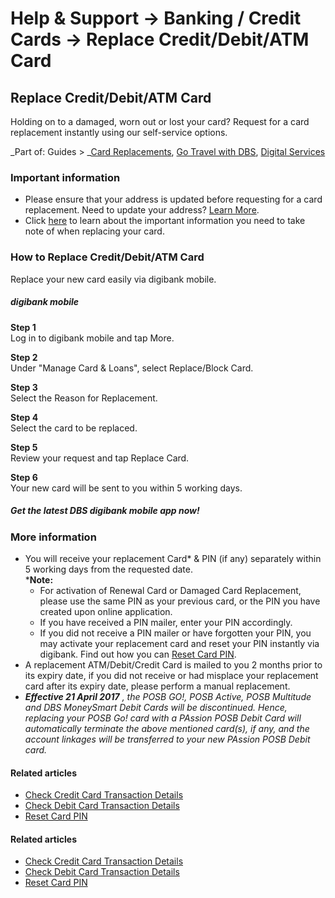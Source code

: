 # Help & Support -> Banking / Credit Cards -> Replace Credit/Debit/ATM Card

## Replace Credit/Debit/ATM Card

Holding on to a damaged, worn out or lost your card? Request for a card replacement instantly using our self-service options.

_Part of: Guides > _[Card Replacements](https://www.dbs.com.sg/personal/support/guide-card-replacement.html), [Go Travel with DBS](https://www.dbs.com.sg/personal/support/guide-travel.html), [Digital Services](https://www.dbs.com.sg/personal/support/digital-services-main.html)

  


### Important information

  * Please ensure that your address is updated before requesting for a card replacement. Need to update your address? [Learn More](https://www.dbs.com.sg/personal/support/general-profile-update-address.html).
  * Click [here](https://www.dbs.com.sg/personal/support/guide-card-replacement.html) to learn about the important information you need to take note of when replacing your card.



### How to Replace Credit/Debit/ATM Card

Replace your new card easily via digibank mobile.

#####  digibank mobile

**Step 1**  
Log in to digibank mobile and tap More. 

**Step 2**  
Under "Manage Card & Loans", select Replace/Block Card. 

**Step 3**  
Select the Reason for Replacement. 

**Step 4**  
Select the card to be replaced. 

**Step 5**  
Review your request and tap Replace Card. 

**Step 6**  
Your new card will be sent to you within 5 working days. 

##### Get the latest DBS digibank mobile app now!

[](https://itunes.apple.com/us/app/dbs-mobile-banking/id1068403826) [](https://play.google.com/store/apps/details?id=com.dbs.sg.dbsmbanking) [](https://appgallery.huawei.com/#/app/C101888471)

### More information

  * You will receive your replacement Card* & PIN (if any) separately within 5 working days from the requested date.  
***Note:**
    * For activation of Renewal Card or Damaged Card Replacement, please use the same PIN as your previous card, or the PIN you have created upon online application.
    * If you have received a PIN mailer, enter your PIN accordingly. 
    * If you did not receive a PIN mailer or have forgotten your PIN, you may activate your replacement card and reset your PIN instantly via digibank. Find out how you can [Reset Card PIN](https://www.dbs.com.sg/personal/support/card-issues-forget-pin.html).
  * A replacement ATM/Debit/Credit Card is mailed to you 2 months prior to its expiry date, if you did not receive or had misplace your replacement card after its expiry date, please perform a manual replacement.
  * _**Effective 21 April 2017** , the POSB GO!, POSB Active, POSB Multitude and DBS MoneySmart Debit Cards will be discontinued. Hence, replacing your POSB Go! card with a PAssion POSB Debit Card will automatically terminate the above mentioned card(s), if any, and the account linkages will be transferred to your new PAssion POSB Debit card._



#### Related articles

  * [Check Credit Card Transaction Details](https://www.dbs.com.sg/personal/support/card-transaction-view-transaction-details.html)
  * [Check Debit Card Transaction Details](https://www.dbs.com.sg/personal/support/bank-atm-debit-card-transaction-details.html)
  * [Reset Card PIN](https://www.dbs.com.sg/personal/support/card-issues-forget-pin.html)



#### Related articles

  * [Check Credit Card Transaction Details](https://www.dbs.com.sg/personal/support/card-transaction-view-transaction-details.html)
  * [Check Debit Card Transaction Details](https://www.dbs.com.sg/personal/support/bank-atm-debit-card-transaction-details.html)
  * [Reset Card PIN](https://www.dbs.com.sg/personal/support/card-issues-forget-pin.html)


